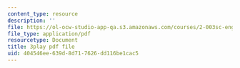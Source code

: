 ```yaml
---
content_type: resource
description: ''
file: https://ol-ocw-studio-app-qa.s3.amazonaws.com/courses/2-003sc-engineering-dynamics-fall-2011/404546ee639d8d717626dd116be1cac5_wzEqF_UQkks.pdf
file_type: application/pdf
resourcetype: Document
title: 3play pdf file
uid: 404546ee-639d-8d71-7626-dd116be1cac5
---
```

